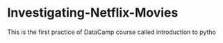 # Investigating-Netflix-Movies
This is the first practice of DataCamp course called introduction to pytho
